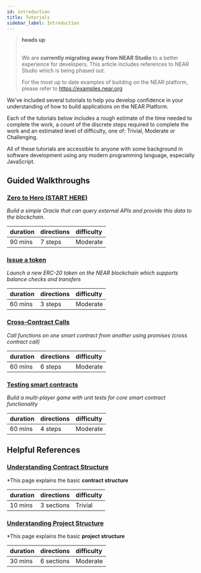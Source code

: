```yaml
---
id: introduction
title: Tutorials
sidebar_label: Introduction
---
```



<blockquote class="danger">
<strong>heads up</strong><br><br>

We are **currently migrating away from NEAR Studio** to a better experience for developers.  This article includes references to NEAR Studio which is being phased out.

For the most up to date examples of building on the NEAR platform, please refer to https://examples.near.org

</blockquote>

We've included several tutorials to help you develop confidence in your understanding of how to build applications on the NEAR Platform.

Each of the tutorials below includes a rough estimate of the time needed to complete the work, a count of the discrete steps required to complete the work and an estimated level of difficulty, one of: Trivial, Moderate or Challenging.

All of these tutorials are accessible to anyone with some background in software development using any modern programming language, especially JavaScript.

## Guided Walkthroughs

### [Zero to Hero (START HERE)](/docs/tutorials/zero-to-hero)

*Build a simple Oracle that can query external APIs and provide this data to the blockchain.*

| duration | directions | difficulty |
| :------- | :--------- | :--------- |
| 90 mins  | 7 steps    | Moderate   |


### [Issue a token](/docs/tutorials/near-studio/token)

*Launch a new ERC-20 token on the NEAR blockchain which supports balance checks and transfers*

| duration | directions | difficulty |
| :------- | :--------- | :--------- |
| 60 mins  | 3 steps    | Moderate   |


### [Cross-Contract Calls](/docs/tutorials/how-to-write-contracts-that-talk-to-each-other)

*Call functions on one smart contract from another using promises (cross contract call)*

| duration | directions | difficulty |
| :------- | :--------- | :--------- |
| 60 mins  | 6 steps    | Moderate   |


### [Testing smart contracts](/docs/tutorials/test-your-smart-contracts)

*Build a multi-player game with unit tests for core smart contract functionality*

| duration | directions | difficulty |
| :------- | :--------- | :--------- |
| 60 mins  | 4 steps    | Moderate   |


## Helpful References


### [Understanding Contract Structure](/docs/tutorials/near-studio/near-wallet-integration)

*This page explains the basic **contract structure**

| duration | directions | difficulty |
| :------- | :--------- | :--------- |
| 10 mins  | 3 sections | Trivial    |


### [Understanding Project Structure](/docs/quick-start/development-overview)

*This page explains the basic **project structure**

| duration | directions | difficulty |
| :------- | :--------- | :--------- |
| 30 mins  | 6 sections | Moderate   |
